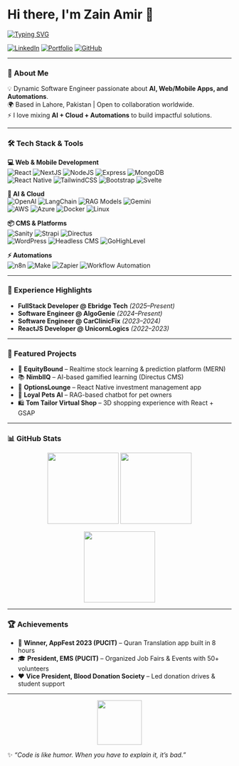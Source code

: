 # Hi there, I'm Zain Amir 👋  

[![Typing SVG](https://readme-typing-svg.demolab.com?font=Fira+Code&size=28&pause=1000&color=FF5733&width=600&lines=Software+Engineer+%F0%9F%92%BB;Full+Stack+Developer+%F0%9F%9A%80;AI+%26+Automation+Enthusiast+%F0%9F%A4%96;Always+Building+Cool+Things+%F0%9F%8C%9F)](https://git.io/typing-svg)  

[![LinkedIn](https://img.shields.io/badge/LinkedIn-Zain%20Amir-blue?style=for-the-badge&logo=linkedin)](https://www.linkedin.com/in/zain-amir-b23888a8)  [![Portfolio](https://img.shields.io/badge/Portfolio-ebridge.tech-4CAF50?style=for-the-badge&logo=google-chrome)](https://www.ebridge.tech/)  [![GitHub](https://img.shields.io/badge/GitHub-Zain--Amir-black?style=for-the-badge&logo=github)](https://github.com/Zain-Amir)  

---

### 🚀 About Me  
💡 Dynamic Software Engineer passionate about **AI, Web/Mobile Apps, and Automations**.  
🌍 Based in Lahore, Pakistan | Open to collaboration worldwide.  
⚡ I love mixing **AI + Cloud + Automations** to build impactful solutions.  

---

### 🛠️ Tech Stack & Tools  

**💻 Web & Mobile Development**  
![React](https://img.shields.io/badge/React-61DAFB?style=flat&logo=react&logoColor=black) ![NextJS](https://img.shields.io/badge/Next.js-000000?style=flat&logo=nextdotjs&logoColor=white) ![NodeJS](https://img.shields.io/badge/Node.js-339933?style=flat&logo=node.js&logoColor=white) ![Express](https://img.shields.io/badge/Express-000000?style=flat&logo=express&logoColor=white) ![MongoDB](https://img.shields.io/badge/MongoDB-4EA94B?style=flat&logo=mongodb&logoColor=white)  
![React Native](https://img.shields.io/badge/React_Native-20232A?style=flat&logo=react&logoColor=61DAFB) ![TailwindCSS](https://img.shields.io/badge/TailwindCSS-38B2AC?style=flat&logo=tailwind-css&logoColor=white) ![Bootstrap](https://img.shields.io/badge/Bootstrap-563D7C?style=flat&logo=bootstrap&logoColor=white) ![Svelte](https://img.shields.io/badge/Svelte-FF3E00?style=flat&logo=svelte&logoColor=white)  

**🤖 AI & Cloud**  
![OpenAI](https://img.shields.io/badge/OpenAI-412991?style=flat&logo=openai&logoColor=white) ![LangChain](https://img.shields.io/badge/LangChain-0066FF?style=flat) ![RAG Models](https://img.shields.io/badge/RAG-Models-red?style=flat) ![Gemini](https://img.shields.io/badge/Gemini-4285F4?style=flat&logo=google)  
![AWS](https://img.shields.io/badge/AWS-232F3E?style=flat&logo=amazon-aws&logoColor=white) ![Azure](https://img.shields.io/badge/Azure-0089D6?style=flat&logo=microsoft-azure&logoColor=white) ![Docker](https://img.shields.io/badge/Docker-2496ED?style=flat&logo=docker&logoColor=white) ![Linux](https://img.shields.io/badge/Linux-FCC624?style=flat&logo=linux&logoColor=black)  

**📦 CMS & Platforms**  
![Sanity](https://img.shields.io/badge/Sanity-EF3939?style=flat&logo=sanity&logoColor=white) ![Strapi](https://img.shields.io/badge/Strapi-4945FF?style=flat&logo=strapi&logoColor=white) ![Directus](https://img.shields.io/badge/Directus-263238?style=flat&logo=directus&logoColor=white)  
![WordPress](https://img.shields.io/badge/WordPress-21759B?style=flat&logo=wordpress&logoColor=white) ![Headless CMS](https://img.shields.io/badge/Headless-CMS-FF6F00?style=flat) ![GoHighLevel](https://img.shields.io/badge/GoHighLevel-1E90FF?style=flat)  

**⚡ Automations**  
![n8n](https://img.shields.io/badge/n8n-F05A28?style=flat&logo=n8n&logoColor=white) ![Make](https://img.shields.io/badge/Make.com-2F8CBB?style=flat) ![Zapier](https://img.shields.io/badge/Zapier-FF4A00?style=flat&logo=zapier&logoColor=white) ![Workflow Automation](https://img.shields.io/badge/Automation-9C27B0?style=flat)  

---

### 💼 Experience Highlights  

- **FullStack Developer @ Ebridge Tech** *(2025–Present)*  
- **Software Engineer @ AlgoGenie** *(2024–Present)*  
- **Software Engineer @ CarClinicFix** *(2023–2024)*  
- **ReactJS Developer @ UnicornLogics** *(2022–2023)*  

---

### 🌟 Featured Projects  

- 🚀 **EquityBound** – Realtime stock learning & prediction platform (MERN)  
- 📚 **NimblIQ** – AI-based gamified learning (Directus CMS)  
- 📱 **OptionsLounge** – React Native investment management app  
- 🐶 **Loyal Pets AI** – RAG-based chatbot for pet owners  
- 🛍️ **Tom Tailor Virtual Shop** – 3D shopping experience with React + GSAP  

---

### 📊 GitHub Stats  

<p align="center">
  <img src="https://github-readme-stats.vercel.app/api?username=Zain-Amir&show_icons=true&theme=tokyonight" height="160" />
  <img src="https://github-readme-stats.vercel.app/api/top-langs/?username=Zain-Amir&layout=compact&theme=tokyonight" height="160" />
</p>  

<p align="center">
  <img src="https://streak-stats.demolab.com?user=Zain-Amir&theme=tokyonight&hide_border=true" height="160" />
</p>  

---

### 🏆 Achievements  

- 🥇 **Winner, AppFest 2023 (PUCIT)** – Quran Translation app built in 8 hours  
- 🎓 **President, EMS (PUCIT)** – Organized Job Fairs & Events with 50+ volunteers  
- ❤️ **Vice President, Blood Donation Society** – Led donation drives & student support  

---

<p align="center">
  <img src="https://media.giphy.com/media/WUlplcMpOCEmTGBtBW/giphy.gif" width="100">
</p>  

✨ *“Code is like humor. When you have to explain it, it’s bad.”*  
